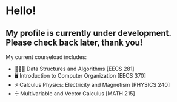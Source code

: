 # Hello!
## My profile is currently under development. Please check back later, thank you!

My current courseload includes:
- 👨🏻‍💻 Data Structures and Algorithms [EECS 281]
- 🖥 Introduction to Computer Organization [EECS 370]
- ⚡ Calculus Physics: Electricity and Magnetism [PHYSICS 240]
- ➗ Multivariable and Vector Calculus [MATH 215]

